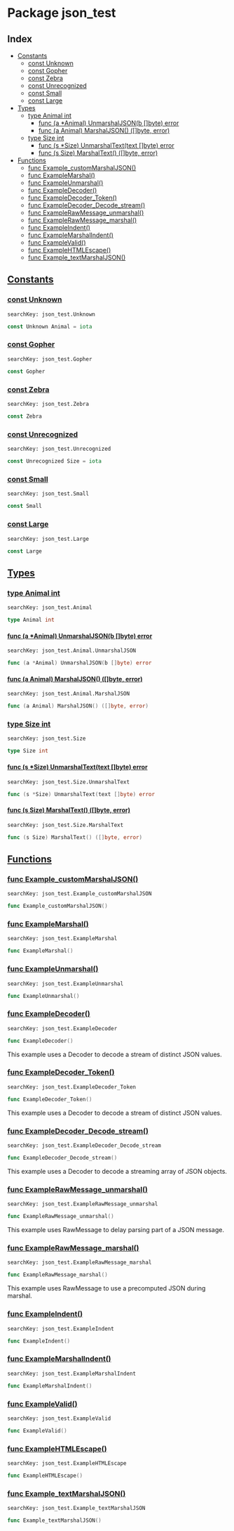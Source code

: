 # Package json_test

## Index

* [Constants](#const)
    * [const Unknown](#Unknown)
    * [const Gopher](#Gopher)
    * [const Zebra](#Zebra)
    * [const Unrecognized](#Unrecognized)
    * [const Small](#Small)
    * [const Large](#Large)
* [Types](#type)
    * [type Animal int](#Animal)
        * [func (a *Animal) UnmarshalJSON(b []byte) error](#Animal.UnmarshalJSON)
        * [func (a Animal) MarshalJSON() ([]byte, error)](#Animal.MarshalJSON)
    * [type Size int](#Size)
        * [func (s *Size) UnmarshalText(text []byte) error](#Size.UnmarshalText)
        * [func (s Size) MarshalText() ([]byte, error)](#Size.MarshalText)
* [Functions](#func)
    * [func Example_customMarshalJSON()](#Example_customMarshalJSON)
    * [func ExampleMarshal()](#ExampleMarshal)
    * [func ExampleUnmarshal()](#ExampleUnmarshal)
    * [func ExampleDecoder()](#ExampleDecoder)
    * [func ExampleDecoder_Token()](#ExampleDecoder_Token)
    * [func ExampleDecoder_Decode_stream()](#ExampleDecoder_Decode_stream)
    * [func ExampleRawMessage_unmarshal()](#ExampleRawMessage_unmarshal)
    * [func ExampleRawMessage_marshal()](#ExampleRawMessage_marshal)
    * [func ExampleIndent()](#ExampleIndent)
    * [func ExampleMarshalIndent()](#ExampleMarshalIndent)
    * [func ExampleValid()](#ExampleValid)
    * [func ExampleHTMLEscape()](#ExampleHTMLEscape)
    * [func Example_textMarshalJSON()](#Example_textMarshalJSON)


## <a id="const" href="#const">Constants</a>

### <a id="Unknown" href="#Unknown">const Unknown</a>

```
searchKey: json_test.Unknown
```

```Go
const Unknown Animal = iota
```

### <a id="Gopher" href="#Gopher">const Gopher</a>

```
searchKey: json_test.Gopher
```

```Go
const Gopher
```

### <a id="Zebra" href="#Zebra">const Zebra</a>

```
searchKey: json_test.Zebra
```

```Go
const Zebra
```

### <a id="Unrecognized" href="#Unrecognized">const Unrecognized</a>

```
searchKey: json_test.Unrecognized
```

```Go
const Unrecognized Size = iota
```

### <a id="Small" href="#Small">const Small</a>

```
searchKey: json_test.Small
```

```Go
const Small
```

### <a id="Large" href="#Large">const Large</a>

```
searchKey: json_test.Large
```

```Go
const Large
```

## <a id="type" href="#type">Types</a>

### <a id="Animal" href="#Animal">type Animal int</a>

```
searchKey: json_test.Animal
```

```Go
type Animal int
```

#### <a id="Animal.UnmarshalJSON" href="#Animal.UnmarshalJSON">func (a *Animal) UnmarshalJSON(b []byte) error</a>

```
searchKey: json_test.Animal.UnmarshalJSON
```

```Go
func (a *Animal) UnmarshalJSON(b []byte) error
```

#### <a id="Animal.MarshalJSON" href="#Animal.MarshalJSON">func (a Animal) MarshalJSON() ([]byte, error)</a>

```
searchKey: json_test.Animal.MarshalJSON
```

```Go
func (a Animal) MarshalJSON() ([]byte, error)
```

### <a id="Size" href="#Size">type Size int</a>

```
searchKey: json_test.Size
```

```Go
type Size int
```

#### <a id="Size.UnmarshalText" href="#Size.UnmarshalText">func (s *Size) UnmarshalText(text []byte) error</a>

```
searchKey: json_test.Size.UnmarshalText
```

```Go
func (s *Size) UnmarshalText(text []byte) error
```

#### <a id="Size.MarshalText" href="#Size.MarshalText">func (s Size) MarshalText() ([]byte, error)</a>

```
searchKey: json_test.Size.MarshalText
```

```Go
func (s Size) MarshalText() ([]byte, error)
```

## <a id="func" href="#func">Functions</a>

### <a id="Example_customMarshalJSON" href="#Example_customMarshalJSON">func Example_customMarshalJSON()</a>

```
searchKey: json_test.Example_customMarshalJSON
```

```Go
func Example_customMarshalJSON()
```

### <a id="ExampleMarshal" href="#ExampleMarshal">func ExampleMarshal()</a>

```
searchKey: json_test.ExampleMarshal
```

```Go
func ExampleMarshal()
```

### <a id="ExampleUnmarshal" href="#ExampleUnmarshal">func ExampleUnmarshal()</a>

```
searchKey: json_test.ExampleUnmarshal
```

```Go
func ExampleUnmarshal()
```

### <a id="ExampleDecoder" href="#ExampleDecoder">func ExampleDecoder()</a>

```
searchKey: json_test.ExampleDecoder
```

```Go
func ExampleDecoder()
```

This example uses a Decoder to decode a stream of distinct JSON values. 

### <a id="ExampleDecoder_Token" href="#ExampleDecoder_Token">func ExampleDecoder_Token()</a>

```
searchKey: json_test.ExampleDecoder_Token
```

```Go
func ExampleDecoder_Token()
```

This example uses a Decoder to decode a stream of distinct JSON values. 

### <a id="ExampleDecoder_Decode_stream" href="#ExampleDecoder_Decode_stream">func ExampleDecoder_Decode_stream()</a>

```
searchKey: json_test.ExampleDecoder_Decode_stream
```

```Go
func ExampleDecoder_Decode_stream()
```

This example uses a Decoder to decode a streaming array of JSON objects. 

### <a id="ExampleRawMessage_unmarshal" href="#ExampleRawMessage_unmarshal">func ExampleRawMessage_unmarshal()</a>

```
searchKey: json_test.ExampleRawMessage_unmarshal
```

```Go
func ExampleRawMessage_unmarshal()
```

This example uses RawMessage to delay parsing part of a JSON message. 

### <a id="ExampleRawMessage_marshal" href="#ExampleRawMessage_marshal">func ExampleRawMessage_marshal()</a>

```
searchKey: json_test.ExampleRawMessage_marshal
```

```Go
func ExampleRawMessage_marshal()
```

This example uses RawMessage to use a precomputed JSON during marshal. 

### <a id="ExampleIndent" href="#ExampleIndent">func ExampleIndent()</a>

```
searchKey: json_test.ExampleIndent
```

```Go
func ExampleIndent()
```

### <a id="ExampleMarshalIndent" href="#ExampleMarshalIndent">func ExampleMarshalIndent()</a>

```
searchKey: json_test.ExampleMarshalIndent
```

```Go
func ExampleMarshalIndent()
```

### <a id="ExampleValid" href="#ExampleValid">func ExampleValid()</a>

```
searchKey: json_test.ExampleValid
```

```Go
func ExampleValid()
```

### <a id="ExampleHTMLEscape" href="#ExampleHTMLEscape">func ExampleHTMLEscape()</a>

```
searchKey: json_test.ExampleHTMLEscape
```

```Go
func ExampleHTMLEscape()
```

### <a id="Example_textMarshalJSON" href="#Example_textMarshalJSON">func Example_textMarshalJSON()</a>

```
searchKey: json_test.Example_textMarshalJSON
```

```Go
func Example_textMarshalJSON()
```


